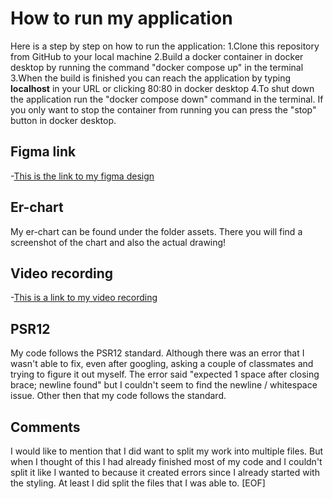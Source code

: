 # How to run my application

Here is a step by step on how to run the application:
1.Clone this repository from GitHub to your local machine
2.Build a docker container in docker desktop by running the command "docker compose up" in the terminal
3.When the build is finished you can reach the application by typing **localhost** in your URL or clicking 80:80 in docker desktop
4.To shut down the application run the "docker compose down" command in the terminal. If you only want to stop the container from running you can press the "stop" button in docker desktop.

## Figma link

-[This is the link to my figma design](https://www.figma.com/design/vuw3LoxgLoUR8JRCJZm4KI/U03-skiss?node-id=0-1&t=L5PiVZHTSloUB0rZ-1)

## Er-chart

My er-chart can be found under the folder assets. There you will find a screenshot of the chart and also the actual drawing!

## Video recording

-[This is a link to my video recording](https://us04web.zoom.us/clips/share/BHVzMDQWU2pvWGFrMGtUSWlaM20wU0hfN2JKdwE)

## PSR12

My code follows the PSR12 standard. Although there was an error that I wasn't able to fix, even after googling, asking a couple of classmates and trying to figure it out myself. The error said "expected 1 space after closing brace; newline found" but I couldn't seem to find the newline / whitespace issue. Other then that my code follows the standard.

## Comments

I would like to mention that I did want to split my work into multiple files. But when I thought of this I had already finished most of my code and I couldn't split it like I wanted to because it created errors since I already started with the styling. At least I did split the files that I was able to.
[EOF]
